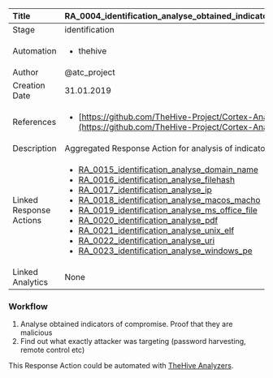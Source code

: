 | Title          | RA_0004_identification_analyse_obtained_indicators_of_compromise                                                                                                      |
|:---------------|:-----------------------------------------------------------------------------------------------------------------|
| Stage    | identification                                                            |
| Automation |<ul><li>thehive</li></ul> |
| Author    | @atc_project                                                          |
| Creation Date    | 31.01.2019                                            |
| References     |<ul><li>[https://github.com/TheHive-Project/Cortex-Analyzers](https://github.com/TheHive-Project/Cortex-Analyzers)</li></ul>                                  |
| Description    | Aggregated Response Action for analysis of indicators of compromise                                                               |
| Linked Response Actions |<ul><li>[RA_0015_identification_analyse_domain_name](../Response_Actions/RA_0015_identification_analyse_domain_name.md)</li><li>[RA_0016_identification_analyse_filehash](../Response_Actions/RA_0016_identification_analyse_filehash.md)</li><li>[RA_0017_identification_analyse_ip](../Response_Actions/RA_0017_identification_analyse_ip.md)</li><li>[RA_0018_identification_analyse_macos_macho](../Response_Actions/RA_0018_identification_analyse_macos_macho.md)</li><li>[RA_0019_identification_analyse_ms_office_file](../Response_Actions/RA_0019_identification_analyse_ms_office_file.md)</li><li>[RA_0020_identification_analyse_pdf](../Response_Actions/RA_0020_identification_analyse_pdf.md)</li><li>[RA_0021_identification_analyse_unix_elf](../Response_Actions/RA_0021_identification_analyse_unix_elf.md)</li><li>[RA_0022_identification_analyse_uri](../Response_Actions/RA_0022_identification_analyse_uri.md)</li><li>[RA_0023_identification_analyse_windows_pe](../Response_Actions/RA_0023_identification_analyse_windows_pe.md)</li></ul> |
| Linked Analytics | None |


### Workflow

1. Analyse obtained indicators of compromise. Proof that they are malicious
2. Find out what exactly attacker was targeting (password harvesting, remote control etc)

This Response Action could be automated with [TheHive Analyzers](https://github.com/TheHive-Project/Cortex-Analyzers).

